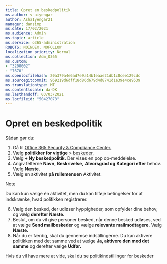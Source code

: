 ```yaml
---
title: Opret en beskedpolitik
ms.author: v-aiyengar
author: AshaIyengar21
manager: dansimp
ms.date: 17/02/2021
ms.audience: Admin
ms.topic: article
ms.service: o365-administration
ROBOTS: NOINDEX, NOFOLLOW
localization_priority: Normal
ms.collection: Adm_O365
ms.custom:
- "3200002"
- "7670"
ms.openlocfilehash: 20a379a4e6ad7e9a14b1eaae21db1c8cee129cdc
ms.sourcegitcommit: 969219d6dff18d86d679d4d8741d1e39e4ce9539
ms.translationtype: MT
ms.contentlocale: da-DK
ms.lasthandoff: 03/03/2021
ms.locfileid: "50427073"
---
```

# <a name="create-an-alert-policy"></a>Opret en beskedpolitik

Sådan gør du:

1. Gå til [Office 365 Security & Compliance Center.](https://go.microsoft.com/fwlink/p/?linkid=2077143)
1. Vælg **politikker for vigtige**  >  [beskeder.](https://go.microsoft.com/fwlink/?linkid=2103208)
1. Vælg **+ Ny beskedpolitik.** Der vises en pop op-meddelelse.
1. Angiv felterne **Navn,** **Beskrivelse,** **Alvorsgrad og** **Kategori efter** behov. Vælg **Næste.**
1. Vælg en aktivitet **på rullemenuen** Aktivitet.
> [!NOTE]
>  Du kan kun vælge én aktivitet, men du kan tilføje betingelser for at indskrænke, hvad politikken registrerer.
6. Vælg den besked, der udløser hyppigheder, som opfylder dine behov, og vælg **derefter Næste.**
7. Beslut, om du vil give personer besked, når denne besked udløses, ved at vælge **Send mailbeskeder** og vælge **relevante mailmodtagere.** Vælg **Næste.**
8. Når du er færdig, skal du gennemse indstillingerne. Du kan aktivere politikken med det samme ved at vælge **Ja, aktivere den med det samme** og derefter vælge **Udfør.**

Hvis du vil have mere at vide, skal du se politikindstillinger for beskeder

